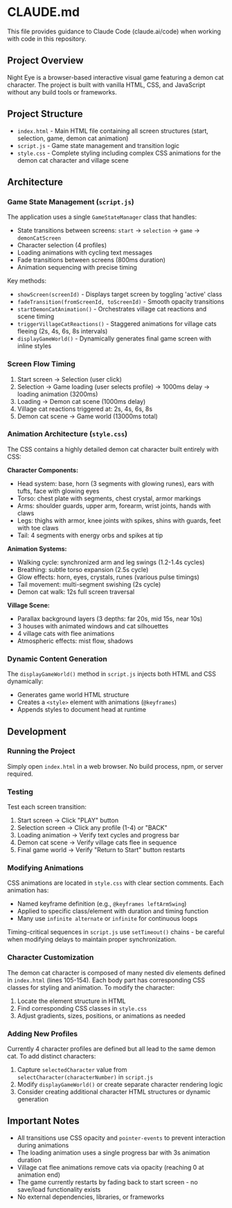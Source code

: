 # CLAUDE.md

This file provides guidance to Claude Code (claude.ai/code) when working with code in this repository.

## Project Overview

Night Eye is a browser-based interactive visual game featuring a demon cat character. The project is built with vanilla HTML, CSS, and JavaScript without any build tools or frameworks.

## Project Structure

- `index.html` - Main HTML file containing all screen structures (start, selection, game, demon cat animation)
- `script.js` - Game state management and transition logic
- `style.css` - Complete styling including complex CSS animations for the demon cat character and village scene

## Architecture

### Game State Management (`script.js`)

The application uses a single `GameStateManager` class that handles:
- State transitions between screens: `start` → `selection` → `game` → `demonCatScreen`
- Character selection (4 profiles)
- Loading animations with cycling text messages
- Fade transitions between screens (800ms duration)
- Animation sequencing with precise timing

Key methods:
- `showScreen(screenId)` - Displays target screen by toggling 'active' class
- `fadeTransition(fromScreenId, toScreenId)` - Smooth opacity transitions
- `startDemonCatAnimation()` - Orchestrates village cat reactions and scene timing
- `triggerVillageCatReactions()` - Staggered animations for village cats fleeing (2s, 4s, 6s, 8s intervals)
- `displayGameWorld()` - Dynamically generates final game screen with inline styles

### Screen Flow Timing

1. Start screen → Selection (user click)
2. Selection → Game loading (user selects profile) → 1000ms delay → loading animation (3200ms)
3. Loading → Demon cat scene (1000ms delay)
4. Village cat reactions triggered at: 2s, 4s, 6s, 8s
5. Demon cat scene → Game world (13000ms total)

### Animation Architecture (`style.css`)

The CSS contains a highly detailed demon cat character built entirely with CSS:

**Character Components:**
- Head system: base, horn (3 segments with glowing runes), ears with tufts, face with glowing eyes
- Torso: chest plate with segments, chest crystal, armor markings
- Arms: shoulder guards, upper arm, forearm, wrist joints, hands with claws
- Legs: thighs with armor, knee joints with spikes, shins with guards, feet with toe claws
- Tail: 4 segments with energy orbs and spikes at tip

**Animation Systems:**
- Walking cycle: synchronized arm and leg swings (1.2-1.4s cycles)
- Breathing: subtle torso expansion (2.5s cycle)
- Glow effects: horn, eyes, crystals, runes (various pulse timings)
- Tail movement: multi-segment swishing (2s cycle)
- Demon cat walk: 12s full screen traversal

**Village Scene:**
- Parallax background layers (3 depths: far 20s, mid 15s, near 10s)
- 3 houses with animated windows and cat silhouettes
- 4 village cats with flee animations
- Atmospheric effects: mist flow, shadows

### Dynamic Content Generation

The `displayGameWorld()` method in `script.js` injects both HTML and CSS dynamically:
- Generates game world HTML structure
- Creates a `<style>` element with animations (`@keyframes`)
- Appends styles to document head at runtime

## Development

### Running the Project

Simply open `index.html` in a web browser. No build process, npm, or server required.

### Testing

Test each screen transition:
1. Start screen → Click "PLAY" button
2. Selection screen → Click any profile (1-4) or "BACK"
3. Loading animation → Verify text cycles and progress bar
4. Demon cat scene → Verify village cats flee in sequence
5. Final game world → Verify "Return to Start" button restarts

### Modifying Animations

CSS animations are located in `style.css` with clear section comments. Each animation has:
- Named keyframe definition (e.g., `@keyframes leftArmSwing`)
- Applied to specific class/element with duration and timing function
- Many use `infinite alternate` or `infinite` for continuous loops

Timing-critical sequences in `script.js` use `setTimeout()` chains - be careful when modifying delays to maintain proper synchronization.

### Character Customization

The demon cat character is composed of many nested div elements defined in `index.html` (lines 105-154). Each body part has corresponding CSS classes for styling and animation. To modify the character:
1. Locate the element structure in HTML
2. Find corresponding CSS classes in `style.css`
3. Adjust gradients, sizes, positions, or animations as needed

### Adding New Profiles

Currently 4 character profiles are defined but all lead to the same demon cat. To add distinct characters:
1. Capture `selectedCharacter` value from `selectCharacter(characterNumber)` in `script.js`
2. Modify `displayGameWorld()` or create separate character rendering logic
3. Consider creating additional character HTML structures or dynamic generation

## Important Notes

- All transitions use CSS opacity and `pointer-events` to prevent interaction during animations
- The loading animation uses a single progress bar with 3s animation duration
- Village cat flee animations remove cats via opacity (reaching 0 at animation end)
- The game currently restarts by fading back to start screen - no save/load functionality exists
- No external dependencies, libraries, or frameworks
